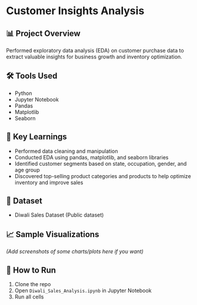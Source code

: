 # Customer Insights Analysis

## 📊 Project Overview

Performed exploratory data analysis (EDA) on customer purchase data to extract valuable insights for business growth and inventory optimization.

## 🛠 Tools Used

- Python
- Jupyter Notebook
- Pandas
- Matplotlib
- Seaborn

## 🔬 Key Learnings

- Performed data cleaning and manipulation
- Conducted EDA using pandas, matplotlib, and seaborn libraries
- Identified customer segments based on state, occupation, gender, and age group
- Discovered top-selling product categories and products to help optimize inventory and improve sales

## 📂 Dataset

- Diwali Sales Dataset (Public dataset)

## 📈 Sample Visualizations

*(Add screenshots of some charts/plots here if you want)*

## 🚀 How to Run

1. Clone the repo
2. Open `Diwali_Sales_Analysis.ipynb` in Jupyter Notebook
3. Run all cells


